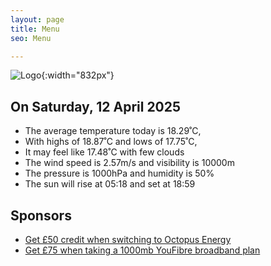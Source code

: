 ```yaml
---
layout: page
title: Menu
seo: Menu

---
```


![Logo](/images/logo.jpg){:width="832px"}

<!-- weather_marker starts -->
## On Saturday, 12 April 2025

- The average temperature today is 18.29˚C,
- With highs of 18.87˚C and lows of 17.75˚C,
- It may feel like 17.48˚C with few clouds
- The wind speed is 2.57m/s and visibility is 10000m
- The pressure is 1000hPa and humidity is 50%
- The sun will rise at 05:18 and set at 18:59

<!-- weather_marker ends -->

## Sponsors

- [Get £50 credit when switching to Octopus Energy](https://bit.ly/3oD1nnS)
- [Get £75 when taking a 1000mb YouFibre broadband plan](https://aklam.io/91zWhU?)



